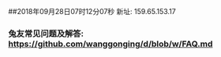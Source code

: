 ##2018年09月28日07时12分07秒 新址: 159.65.153.17
### 兔友常见问题及解答: https://github.com/wanggonging/d/blob/w/FAQ.md
